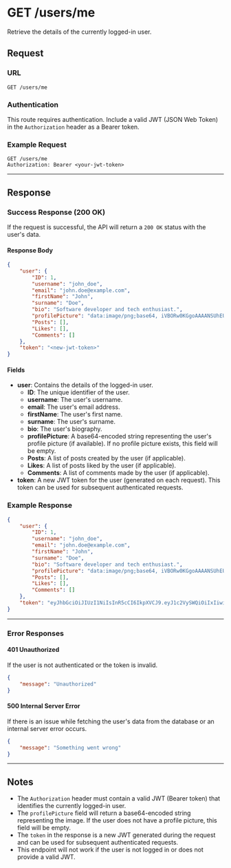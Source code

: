 # GET /users/me

Retrieve the details of the currently logged-in user.

## Request

### URL
```
GET /users/me
```

### Authentication
This route requires authentication. Include a valid JWT (JSON Web Token) in the `Authorization` header as a Bearer token.

### Example Request
```http
GET /users/me
Authorization: Bearer <your-jwt-token>
```

---

## Response

### Success Response (200 OK)
If the request is successful, the API will return a `200 OK` status with the user's data.

#### Response Body
```json
{
    "user": {
        "ID": 1,
        "username": "john_doe",
        "email": "john.doe@example.com",
        "firstName": "John",
        "surname": "Doe",
        "bio": "Software developer and tech enthusiast.",
        "profilePicture": "data:image/png;base64, iVBORw0KGgoAAAANSUhEUgAAAAUA...",
        "Posts": [],
        "Likes": [],
        "Comments": []
    },
    "token": "<new-jwt-token>"
}
```

#### Fields
- **user**: Contains the details of the logged-in user.
    - **ID**: The unique identifier of the user.
    - **username**: The user's username.
    - **email**: The user's email address.
    - **firstName**: The user's first name.
    - **surname**: The user's surname.
    - **bio**: The user's biography.
    - **profilePicture**: A base64-encoded string representing the user's profile picture (if available). If no profile picture exists, this field will be empty.
    - **Posts**: A list of posts created by the user (if applicable).
    - **Likes**: A list of posts liked by the user (if applicable).
    - **Comments**: A list of comments made by the user (if applicable).
- **token**: A new JWT token for the user (generated on each request). This token can be used for subsequent authenticated requests.

### Example Response
```json
{
    "user": {
        "ID": 1,
        "username": "john_doe",
        "email": "john.doe@example.com",
        "firstName": "John",
        "surname": "Doe",
        "bio": "Software developer and tech enthusiast.",
        "profilePicture": "data:image/png;base64, iVBORw0KGgoAAAANSUhEUgAAAAUA...",
        "Posts": [],
        "Likes": [],
        "Comments": []
    },
    "token": "eyJhbGciOiJIUzI1NiIsInR5cCI6IkpXVCJ9.eyJ1c2VySWQiOiIxIiwiaWF0IjoxNjE3Nzk3MzYxfQ.tPTMj1zHtE9bnVoCpIqXxS_bR6l79dYvh2_7Wq7OfYY"
}
```

---

### Error Responses

#### 401 Unauthorized
If the user is not authenticated or the token is invalid.
```json
{
    "message": "Unauthorized"
}
```

#### 500 Internal Server Error
If there is an issue while fetching the user's data from the database or an internal server error occurs.
```json
{
    "message": "Something went wrong"
}
```

---

## Notes
- The `Authorization` header must contain a valid JWT (Bearer token) that identifies the currently logged-in user.
- The `profilePicture` field will return a base64-encoded string representing the image. If the user does not have a profile picture, this field will be empty.
- The `token` in the response is a new JWT generated during the request and can be used for subsequent authenticated requests.
- This endpoint will not work if the user is not logged in or does not provide a valid JWT.

